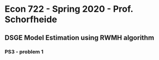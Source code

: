 # Econ 722 - Spring 2020 - Prof. Schorfheide

## DSGE Model Estimation using RWMH algorithm

### PS3 - problem 1

